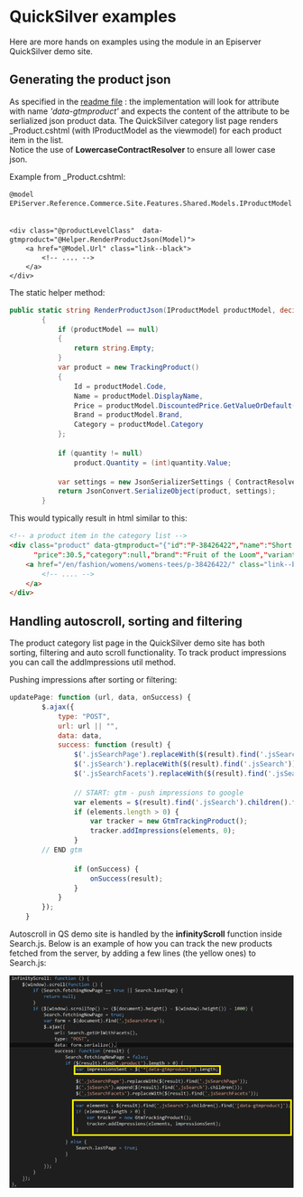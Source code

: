 # QuickSilver examples

Here are more hands on examples using the module in an Episerver QuickSilver demo site.

## Generating the product json 
As specified in the [readme file](../README.md) : the implementation will look for attribute with name *'data-gtmproduct'* and expects the content of the attribute to be serlialized json product data.
The QuickSilver category list page renders _Product.cshtml (with IProductModel as the viewmodel) for each product item in the list.  
Notice the use of **LowercaseContractResolver** to ensure all lower case json. 

Example from _Product.cshtml:
```cshtml
@model EPiServer.Reference.Commerce.Site.Features.Shared.Models.IProductModel


<div class="@productLevelClass"  data-gtmproduct="@Helper.RenderProductJson(Model)">
	<a href="@Model.Url" class="link--black">
		<!-- .... -->
	</a>
</div>
```
The static helper method:
```c#
public static string RenderProductJson(IProductModel productModel, decimal? quantity = null)
        {
            if (productModel == null)
            {
                return string.Empty;
            }
            var product = new TrackingProduct()
            {
                Id = productModel.Code,
                Name = productModel.DisplayName,
                Price = productModel.DiscountedPrice.GetValueOrDefault().Amount,
                Brand = productModel.Brand,
                Category = productModel.Category
            };

            if (quantity != null)
                product.Quantity = (int)quantity.Value;

            var settings = new JsonSerializerSettings { ContractResolver = new LowercaseContractResolver() };
            return JsonConvert.SerializeObject(product, settings);
        }
```
This would typically result in html similar to this:

```html
<!-- a product item in the category list -->
<div class="product" data-gtmproduct="{"id":"P-38426422","name":"Short Sleeve Crew Tee",
      "price":30.5,"category":null,"brand":"Fruit of the Loom","variant":null,"position":0,"quantity":0}">
    <a href="/en/fashion/womens/womens-tees/p-38426422/" class="link--black">
        <!-- .... -->
    </a>
</div>
```

## Handling autoscroll, sorting and filtering
The product category list page in the QuickSilver demo site has both sorting, filtering and auto scroll functionality. To track product impressions you can call the addImpressions util method. 

Pushing impressions after sorting or filtering:

```js
updatePage: function (url, data, onSuccess) {
        $.ajax({
            type: "POST",
            url: url || "",
            data: data,
            success: function (result) {
                $('.jsSearchPage').replaceWith($(result).find('.jsSearchPage'));
                $('.jsSearch').replaceWith($(result).find('.jsSearch'));
                $('.jsSearchFacets').replaceWith($(result).find('.jsSearchFacets'));

                // START: gtm - push impressions to google
                var elements = $(result).find('.jsSearch').children().find('[data-gtmproduct]');
                if (elements.length > 0) {
                    var tracker = new GtmTrackingProduct();
                    tracker.addImpressions(elements, 0);
                }
		// END gtm

                if (onSuccess) {
                    onSuccess(result);
                }
            }
        });
    }
```

Autoscroll in QS demo site is handled by the **infinityScroll** function inside Search.js. Below is an example of how you can track the new products fetched from the server, by adding a few lines (the yellow ones) to Search.js:

![search.js](autoscroll.PNG)
